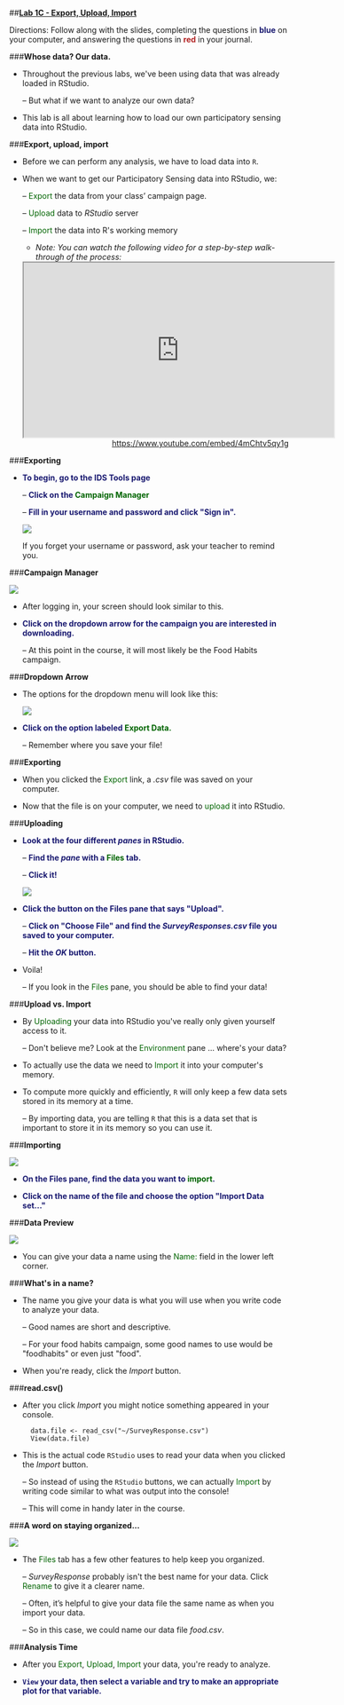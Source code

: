 ##**<u>Lab 1C - Export, Upload, Import</u>**

Directions: Follow along with the slides, completing the questions in <span style="color:midnightblue;">**blue**</span> on your computer, and answering the questions in <span style="color:firebrick;">**red**</span> in your journal.

###**Whose data? Our data.**
* Throughout the previous labs, we've been using data that was already loaded in RStudio.

    – But what if we want to analyze our own data?
    
* This lab is all about learning how to load our own participatory sensing data into RStudio.

###**Export, upload, import**
* Before we can perform any analysis, we have to load data into ```R```.

* When we want to get our Participatory Sensing data into RStudio, we:

    – <span style="color:darkgreen;">Export</span> the data from your class’ campaign page.

    – <span style="color:darkgreen;">Upload</span> data to *RStudio* server

    – <span style="color:darkgreen;">Import</span> the data into R's working memory

    * *Note: You can watch the following video for a step-by-step walk-through of the process:*
    <div align="right"><iframe width="560" height="315"
    src="https://www.youtube.com/embed/4mChtv5qy1g" allowfullscreen>
    </iframe><br><a href="https://www.youtube.com/embed/4mChtv5qy1g">https://www.youtube.com/embed/4mChtv5qy1g</a></div>

###**Exporting**
* <span style="color:midnightblue;">**To begin, go to the IDS Tools page**</span>

    – <span style="color:midnightblue;">**Click on the</span> <span style="color:darkgreen;">Campaign Manager**</span>

    – <span style="color:midnightblue;">**Fill in your username and password and click "Sign in".**</span>

    <img src="../../img/1xc0a.png" />

    If you forget your username or password, ask your teacher to remind you.

###**Campaign Manager**

<img src="../../img/1xc0b.png" />

* After logging in, your screen should look similar to this.

* <span style="color:midnightblue;">**Click on the dropdown arrow for the campaign you are interested in downloading.**</span>

    – At this point in the course, it will most likely be the Food Habits campaign.

###**Dropdown Arrow**
* The options for the dropdown menu will look like this:

    <img src="../../img/1xc0c.png" />

* <span style="color:midnightblue;">**Click on the option labeled</span> <span style="color:darkgreen;">Export Data.**</span>

    – Remember where you save your file!

###**Exporting**
* When you clicked the <span style="color:darkgreen;">Export</span> link, a *.csv* file was saved on your computer.

* Now that the file is on your computer, we need to <span style="color:darkgreen;">upload</span> it into RStudio.

###**Uploading**
* <span style="color:midnightblue;">**Look at the four different *panes* in RStudio.**</span>

    – <span style="color:midnightblue;">**Find the *pane* with a</span> <span style="color:darkgreen;">Files</span> <span style="color:midnightblue;">tab.**</span>

    – <span style="color:midnightblue;">**Click it!**</span>

    <img src="../../img/1xc0d.png" />

* <span style="color:midnightblue;">**Click the button on the Files pane that says "Upload".**</span>

    – <span style="color:midnightblue;">**Click on "Choose File" and find the *SurveyResponses.csv* file you saved to your computer.**</span>

    – <span style="color:midnightblue;">**Hit the *OK* button.**</span>

* Voila!

    – If you look in the <span style="color:darkgreen;">Files</span> pane, you should be able to find your data!

###**Upload vs. Import**
* By <span style="color:darkgreen;">Uploading</span> your data into RStudio you've really only given yourself access to it.

    – Don't believe me? Look at the <span style="color:darkgreen;">Environment</span> pane ... where's your data?

* To actually use the data we need to <span style="color:darkgreen;">Import</span> it into your computer's memory.

* To compute more quickly and efficiently, ```R``` will only keep a few data sets stored in its memory at a time.

    – By importing data, you are telling ```R``` that this is a data set that is important to store it in its memory so you can use it.

###**Importing**

<img src="../../img/1xc0e.png" />

* <span style="color:midnightblue;">**On the Files pane, find the data you want to</span> <span style="color:darkgreen;">import</span><span style="color:midnightblue;">.**</span>

* <span style="color:midnightblue;">**Click on the name of the file and choose the option "Import Data set..."**</span>

###**Data Preview**

<img src="../../img/1xc0ee.png" />

* You can give your data a name using the <span style="color:darkgreen;">Name:</span> field in the lower left corner.

###**What's in a name?**
* The name you give your data is what you will use when you write code to analyze your data.

    – Good names are short and descriptive.

    – For your food habits campaign, some good names to use would be "foodhabits" or even just "food".

* When you're ready, click the *Import* button.

###**read.csv()**

* After you click *Import* you might notice something appeared in your console.

        data.file <- read_csv("~/SurveyResponse.csv")
        View(data.file)

* This is the actual code ```RStudio``` uses to read your data when you clicked the *Import* button.

    – So instead of using the ```RStudio``` buttons, we can actually <span style="color:darkgreen;">Import</span> by writing code similar to what was output into the console!

    – This will come in handy later in the course.

###**A word on staying organized...**

<img src="../../img/1xc0f.png" />

* The <span style="color:darkgreen;">Files</span> tab has a few other features to help keep you organized.

    – *SurveyResponse* probably isn't the best name for your data. Click <span style="color:darkgreen;">Rename</span> to give it a clearer name.

    – Often, it’s helpful to give your data file the same name as when you import your data.

    – So in this case, we could name our data file *food.csv*.

###**Analysis Time**

* After you <span style="color:darkgreen;">Export</span>, <span style="color:darkgreen;">Upload</span>, <span style="color:darkgreen;">Import</span> your data, you're ready to analyze.

* <span style="color:midnightblue;">**```View``` your data, then select a variable and try to make an appropriate plot for that variable.**</span>